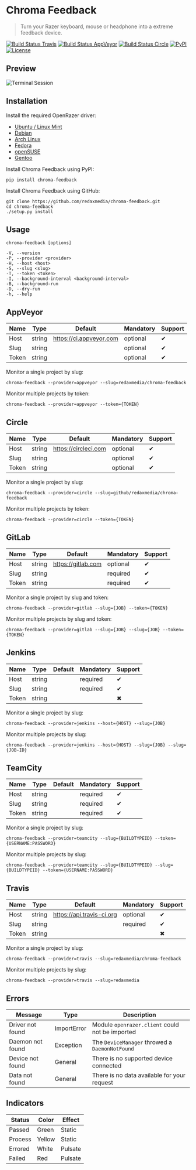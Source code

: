 Chroma Feedback
===============

> Turn your Razer keyboard, mouse or headphone into a extreme feedback device.

[![Build Status Travis](https://img.shields.io/travis/redaxmedia/chroma-feedback.svg)](https://travis-ci.org/redaxmedia/chroma-feedback)
[![Build Status AppVeyor](https://img.shields.io/appveyor/ci/redaxmedia/chroma-feedback.svg)](https://ci.appveyor.com/project/redaxmedia/chroma-feedback)
[![Build Status Circle](https://img.shields.io/circleci/project/github/redaxmedia/chroma-feedback.svg)](https://circleci.com/gh/redaxmedia/chroma-feedback)
[![PyPI](https://img.shields.io/pypi/v/chroma-feedback.svg)](https://pypi.org/project/chroma-feedback)
[![License](https://img.shields.io/pypi/l/chroma-feedback.svg)](https://pypi.org/project/chroma-feedback)


Preview
-------

![Terminal Session](https://cdn.rawgit.com/redaxmedia/media/master/chroma-feedback/terminal-session.svg)


Installation
------------

Install the required OpenRazer driver:

* [Ubuntu / Linux Mint](https://openrazer.github.io/#ubuntu)
* [Debian](https://openrazer.github.io/#debian)
* [Arch Linux](https://openrazer.github.io/#arch)
* [Fedora](https://openrazer.github.io/#fedora)
* [openSUSE](https://openrazer.github.io/#opensuse)
* [Gentoo](https://openrazer.github.io/#gentoo)

Install Chroma Feedback using PyPI:

```
pip install chroma-feedback
```

Install Chroma Feedback using GitHub:

```
git clone https://github.com/redaxmedia/chroma-feedback.git
cd chroma-feedback
./setup.py install
```


Usage
-----

```
chroma-feedback [options]

-V, --version
-P, --provider <provider>
-H, --host <host>
-S, --slug <slug>
-T, --token <token>
-I, --background-interval <background-interval>
-B, --background-run
-D, --dry-run
-h, --help
```


AppVeyor
--------

| Name  | Type   | Default                 | Mandatory | Support |
|-------|--------|-------------------------|-----------|---------|
| Host  | string | https://ci.appveyor.com | optional  | ✔       |
| Slug  | string |                         | optional  | ✔       |
| Token | string |                         | optional  | ✔       |

Monitor a single project by slug:

```
chroma-feedback --provider=appveyor --slug=redaxmedia/chroma-feedback
```

Monitor multiple projects by token:

```
chroma-feedback --provider=appveyor --token={TOKEN}
```


Circle
------

| Name  | Type   | Default              | Mandatory | Support |
|-------|--------|----------------------|-----------|---------|
| Host  | string | https://circleci.com | optional  | ✔       |
| Slug  | string |                      | optional  | ✔       |
| Token | string |                      | optional  | ✔       |

Monitor a single project by slug:

```
chroma-feedback --provider=circle --slug=github/redaxmedia/chroma-feedback
```

Monitor multiple projects by token:

```
chroma-feedback --provider=circle --token={TOKEN}
```


GitLab
------

| Name  | Type   | Default            | Mandatory | Support |
|-------|--------|--------------------|-----------|---------|
| Host  | string | https://gitlab.com | optional  | ✔       |
| Slug  | string |                    | required  | ✔       |
| Token | string |                    | required  | ✔       |

Monitor a single project by slug and token:

```
chroma-feedback --provider=gitlab --slug={JOB} --token={TOKEN}
```

Monitor multiple projects by slug and token:

```
chroma-feedback --provider=gitlab --slug={JOB} --slug={JOB} --token={TOKEN}
```


Jenkins
-------

| Name  | Type   | Default | Mandatory | Support |
|-------|--------|---------|-----------|---------|
| Host  | string |         | required  | ✔       |
| Slug  | string |         | required  | ✔       |
| Token | string |         |           | ✖       |

Monitor a single project by slug:

```
chroma-feedback --provider=jenkins --host={HOST} --slug={JOB}
```

Monitor multiple projects by slug:

```
chroma-feedback --provider=jenkins --host={HOST} --slug={JOB} --slug={JOB-ID}
```


TeamCity
--------

| Name  | Type   | Default | Mandatory | Support |
|-------|--------|---------|-----------|---------|
| Host  | string |         | required  | ✔       |
| Slug  | string |         | required  | ✔       |
| Token | string |         | required  | ✔       |

Monitor a single project by slug:

```
chroma-feedback --provider=teamcity --slug={BUILDTYPEID} --token={USERNAME:PASSWORD}
```

Monitor multiple projects by slug:

```
chroma-feedback --provider=teamcity --slug={BUILDTYPEID} --slug={BUILDTYPEID} --token={USERNAME:PASSWORD}
```


Travis
------

| Name  | Type   | Default                   | Mandatory | Support |
|-------|--------|---------------------------|-----------|---------|
| Host  | string | https://api.travis-ci.org | optional  | ✔       |
| Slug  | string |                           | required  | ✔       |
| Token | string |                           |           | ✖       |

Monitor a single project by slug:

```
chroma-feedback --provider=travis --slug=redaxmedia/chroma-feedback
```

Monitor multiple projects by slug:

```
chroma-feedback --provider=travis --slug=redaxmedia
```


Errors
------

| Message          | Type        | Description                                     |
|------------------|-------------|-------------------------------------------------|
| Driver not found | ImportError | Module `openrazer.client` could not be imported |
| Daemon not found | Exception   | The `DeviceManager` throwed a `DaemonNotFound`  |
| Device not found | General     | There is no supported device connected          |
| Data not found   | General     | There is no data available for your request     |


Indicators
----------

| Status  | Color  | Effect  |
|---------|--------|---------|
| Passed  | Green  | Static  |
| Process | Yellow | Static  |
| Errored | White  | Pulsate |
| Failed  | Red    | Pulsate |
